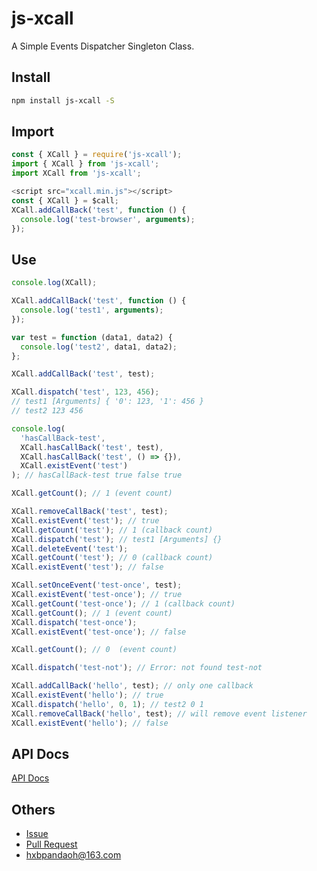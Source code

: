 # js-xcall

A Simple Events Dispatcher Singleton Class.

## Install

```bash
npm install js-xcall -S
```

## Import

```javascript
const { XCall } = require('js-xcall');
import { XCall } from 'js-xcall';
import XCall from 'js-xcall';

<script src="xcall.min.js"></script>
const { XCall } = $call;
XCall.addCallBack('test', function () {
  console.log('test-browser', arguments);
});
```

## Use

```javascript
console.log(XCall);

XCall.addCallBack('test', function () {
  console.log('test1', arguments);
});

var test = function (data1, data2) {
  console.log('test2', data1, data2);
};

XCall.addCallBack('test', test);

XCall.dispatch('test', 123, 456);
// test1 [Arguments] { '0': 123, '1': 456 }
// test2 123 456

console.log(
  'hasCallBack-test',
  XCall.hasCallBack('test', test),
  XCall.hasCallBack('test', () => {}),
  XCall.existEvent('test')
); // hasCallBack-test true false true

XCall.getCount(); // 1 (event count)

XCall.removeCallBack('test', test);
XCall.existEvent('test'); // true
XCall.getCount('test'); // 1 (callback count)
XCall.dispatch('test'); // test1 [Arguments] {}
XCall.deleteEvent('test');
XCall.getCount('test'); // 0 (callback count)
XCall.existEvent('test'); // false

XCall.setOnceEvent('test-once', test);
XCall.existEvent('test-once'); // true
XCall.getCount('test-once'); // 1 (callback count)
XCall.getCount(); // 1 (event count)
XCall.dispatch('test-once');
XCall.existEvent('test-once'); // false

XCall.getCount(); // 0  (event count)

XCall.dispatch('test-not'); // Error: not found test-not

XCall.addCallBack('hello', test); // only one callback
XCall.existEvent('hello'); // true
XCall.dispatch('hello', 0, 1); // test2 0 1
XCall.removeCallBack('hello', test); // will remove event listener
XCall.existEvent('hello'); // false
```

## API Docs

[API Docs](https://github.com/biugle/js-xcall/blob/main/docs/README.md)

## Others

* [Issue](https://github.com/biugle/js-xcall/issues)
* [Pull Request](https://github.com/biugle/js-xcall/pulls)
* [hxbpandaoh@163.com](mailto:hxbpandaoh@163.com)
